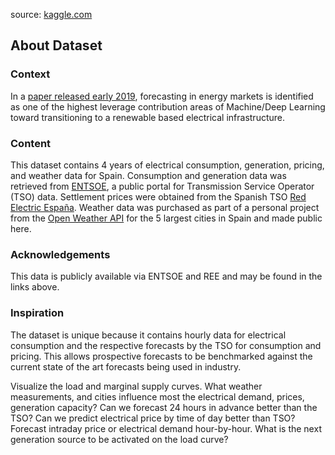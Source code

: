 source: [kaggle.com](https://www.kaggle.com/datasets/nicholasjhana/energy-consumption-generation-prices-and-weather/data)

## About Dataset

### Context

In a [paper released early 2019](https://arxiv.org/abs/1906.05433), forecasting in energy markets is identified as one of the highest leverage contribution areas of Machine/Deep Learning toward transitioning to a renewable based electrical infrastructure.

### Content

This dataset contains 4 years of electrical consumption, generation, pricing, and weather data for Spain. Consumption and generation data was retrieved from [ENTSOE](https://transparency.entsoe.eu/dashboard/show), a public portal for Transmission Service Operator (TSO) data. Settlement prices were obtained from the Spanish TSO [Red Electric España](https://www.esios.ree.es/en/market-and-prices). Weather data was purchased as part of a personal project from the [Open Weather API](https://openweathermap.org/api) for the 5 largest cities in Spain and made public here.

### Acknowledgements

This data is publicly available via ENTSOE and REE and may be found in the links above.

### Inspiration

The dataset is unique because it contains hourly data for electrical consumption and the respective forecasts by the TSO for consumption and pricing. This allows prospective forecasts to be benchmarked against the current state of the art forecasts being used in industry.

Visualize the load and marginal supply curves.
What weather measurements, and cities influence most the electrical demand, prices, generation capacity?
Can we forecast 24 hours in advance better than the TSO?
Can we predict electrical price by time of day better than TSO?
Forecast intraday price or electrical demand hour-by-hour.
What is the next generation source to be activated on the load curve?